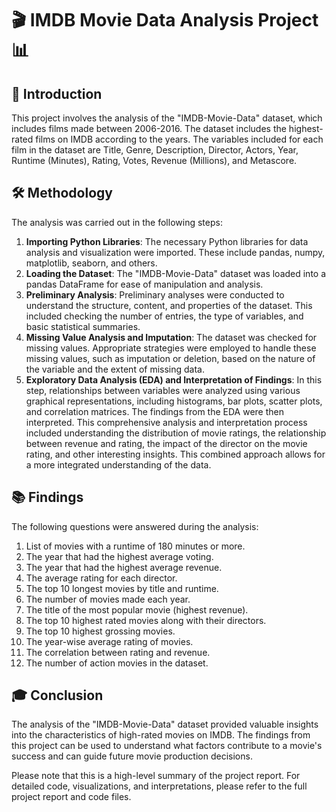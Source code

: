 # 🎬 IMDB Movie Data Analysis Project 📊

## 📝 Introduction
This project involves the analysis of the "IMDB-Movie-Data" dataset, which includes films made between 2006-2016. The dataset includes the highest-rated films on IMDB according to the years. The variables included for each film in the dataset are Title, Genre, Description, Director, Actors, Year, Runtime (Minutes), Rating, Votes, Revenue (Millions), and Metascore.

## 🛠️ Methodology
The analysis was carried out in the following steps:

1. **Importing Python Libraries**: The necessary Python libraries for data analysis and visualization were imported. These include pandas, numpy, matplotlib, seaborn, and others.
2. **Loading the Dataset**: The "IMDB-Movie-Data" dataset was loaded into a pandas DataFrame for ease of manipulation and analysis.
3. **Preliminary Analysis**: Preliminary analyses were conducted to understand the structure, content, and properties of the dataset. This included checking the number of entries, the type of variables, and basic statistical summaries.
4. **Missing Value Analysis and Imputation**: The dataset was checked for missing values. Appropriate strategies were employed to handle these missing values, such as imputation or deletion, based on the nature of the variable and the extent of missing data.
5. **Exploratory Data Analysis (EDA) and Interpretation of Findings**: In this step, relationships between variables were analyzed using various graphical representations, including histograms, bar plots, scatter plots, and correlation matrices. The findings from the EDA were then interpreted. This comprehensive analysis and interpretation process included understanding the distribution of movie ratings, the relationship between revenue and rating, the impact of the director on the movie rating, and other interesting insights. This combined approach allows for a more integrated understanding of the data.

## 📚 Findings
The following questions were answered during the analysis:
1. List of movies with a runtime of 180 minutes or more.
2. The year that had the highest average voting.
3. The year that had the highest average revenue.
4. The average rating for each director.
5. The top 10 longest movies by title and runtime.
6. The number of movies made each year.
7. The title of the most popular movie (highest revenue).
8. The top 10 highest rated movies along with their directors.
9. The top 10 highest grossing movies.
10. The year-wise average rating of movies.
11. The correlation between rating and revenue.
12. The number of action movies in the dataset.

## 🎓 Conclusion
The analysis of the "IMDB-Movie-Data" dataset provided valuable insights into the characteristics of high-rated movies on IMDB. The findings from this project can be used to understand what factors contribute to a movie's success and can guide future movie production decisions.

Please note that this is a high-level summary of the project report. For detailed code, visualizations, and interpretations, please refer to the full project report and code files.
